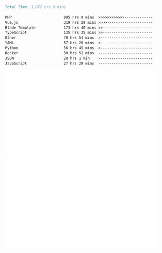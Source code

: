 <!--START_SECTION:waka-->

```markdown
Total Time: 1,872 hrs 6 mins

PHP                        905 hrs 9 mins  >>>>>>>>>>>>-------------   46.59 %
Vue.js                     319 hrs 29 mins >>>>---------------------   16.44 %
Blade Template             173 hrs 40 mins >>-----------------------   08.94 %
TypeScript                 135 hrs 35 mins >>-----------------------   06.98 %
Other                      70 hrs 54 mins  >------------------------   03.65 %
YAML                       57 hrs 26 mins  >------------------------   02.96 %
Python                     56 hrs 45 mins  >------------------------   02.92 %
Docker                     30 hrs 52 mins  -------------------------   01.59 %
JSON                       28 hrs 1 min    -------------------------   01.44 %
JavaScript                 27 hrs 29 mins  -------------------------   01.42 %
```

<!--END_SECTION:waka-->
<p align="center">
    <img src="https://raw.githubusercontent.com/rjp2525/rjp2525/output/generated/overview.svg">
    <img src="https://raw.githubusercontent.com/rjp2525/rjp2525/output/generated/languages.svg">
</p>

